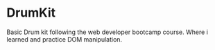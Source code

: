 # DrumKit
Basic Drum kit following the web developer bootcamp course. Where i learned and practice DOM manipulation.
